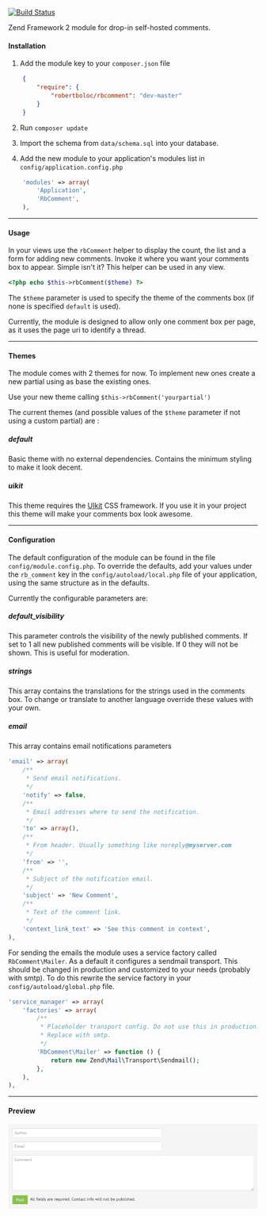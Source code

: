 [![Build Status](https://travis-ci.org/robertboloc/RbComment.png?branch=master)](https://travis-ci.org/robertboloc/RbComment)

Zend Framework 2 module for drop-in self-hosted comments.

#### Installation

1. Add the module key to your `composer.json` file
```json
    {
        "require": {
            "robertboloc/rbcomment": "dev-master"
        }
    }
```

2. Run `composer update`

3. Import the schema from `data/schema.sql` into your database.

4. Add the new module to your application's modules list in `config/application.config.php`
```php
    'modules' => array(
        'Application',
        'RbComment',
    ),
```

***

#### Usage

In your views use the `rbComment` helper to display the count, the list and a form for adding new comments. Invoke it
where you want your comments box to appear. Simple isn't it? This helper can be used in any view.

```php
<?php echo $this->rbComment($theme) ?>
```
The `$theme` parameter is used to specify the theme of the comments box (if none is specified `default` is used).

Currently, the module is designed to allow only one comment box per page, as it uses
the page uri to identify a thread.

***

#### Themes

The module comes with 2 themes for now. To implement new ones create a new partial using
as base the existing ones.

Use your new theme calling `$this->rbComment('yourpartial')`

The current themes (and possible values of the `$theme` parameter if not using a custom partial) are :

##### default
Basic theme with no external dependencies. Contains the minimum styling to make it look decent.

##### uikit
This theme requires the [UIkit](http://www.getuikit.com/) CSS framework. If you use it in your project this theme
will make your comments box look awesome.

***

#### Configuration
The default configuration of the module can be found in the file `config/module.config.php`.
To override the defaults, add your values under the `rb_comment` key in the `config/autoload/local.php` file
of your application, using the same structure as in the defaults.

Currently the configurable parameters are:

##### default_visibility
This parameter controls the visibility of the newly published comments. If set to 1 all new published comments will be
visible. If 0 they will not be shown. This is useful for moderation.

##### strings
This array contains the translations for the strings used in the comments box. To change or translate to another language
override these values with your own.

##### email
This array contains email notifications parameters
```php
'email' => array(
    /**
     * Send email notifications.
     */
    'notify' => false,
    /**
     * Email addresses where to send the notification.
     */
    'to' => array(),
    /**
     * From header. Usually something like noreply@myserver.com
     */
    'from' => '',
    /**
     * Subject of the notification email.
     */
    'subject' => 'New Comment',
    /**
     * Text of the comment link.
     */
    'context_link_text' => 'See this comment in context',
),
```
For sending the emails the module uses a service factory called `RbComment\Mailer`. As a default it configures a sendmail transport. This should be changed in production and customized to your needs (probably with smtp). To do this rewrite the service factory in your `config/autoload/global.php` file.
```php
'service_manager' => array(
    'factories' => array(
        /**
         * Placeholder transport config. Do not use this in production.
         * Replace with smtp.
         */
        'RbComment\Mailer' => function () {
            return new Zend\Mail\Transport\Sendmail();
        },
    ),
),
```
***
#### Preview

![Preview](demo/preview.png)
